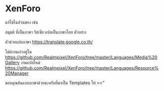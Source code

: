 # XenForo

แก้ไขในส่วนของ<![CDATA[]]>
เช่น <![CDATA[Hello World]]>

สมุมติ<![CDATA[Категории галереи]]>
ที่เป็นภาษา รัสเซีย แปลเป็นภาษาไทย
ตัวอย่าง
<![CDATA[หมวดหมู่ แกลเลอรี่]]>

ตัวช่วยแปลภาษา
https://translate.google.co.th/

ไฟล์งานเก่าอยู่ใน
https://github.com/Realmpixel/XenForo/tree/master/Languages/Media%20Gallery
งานแปลไหม่
https://github.com/Realmpixel/XenForo/tree/master/Languages/Resource%20Manager

ขอบคุณต้นแบบภาษาด้วยนะครับที่มาเป็น Templates ให้ ><"

